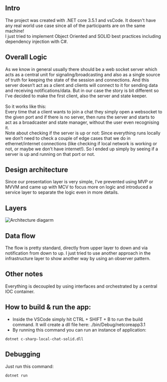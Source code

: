 ## Intro
The project was created with .NET core 3.5.1 and vsCode. It doesn't have any real world use case since all of the participants are on the same machine!
<br>
I just tried to implement Object Oriented and SOLID best practices including dependency injection with C#.

## Overall Logic
As we know in general usually there should be a web socket server which acts as a central unit for signaling/broadcasting and also as a single source of truth for keeping the state of the session and connections. And this server doesn’t act as a client and clients will connect to it for sending data and receiving notifications/data. But in our case the story is bit different so I’ve decided to make the first client, also the server and state keeper.
<br/>
<br/>
So it works like this:
<br/>
Every time that a client wants to join a chat they simply open a websocket to the given port and if there is no server, then runs the server and starts to act as a broadcaster and state manager, without the user even recognising it.
<br/>
Note about checking if the server is up or not: Since everything runs locally we don’t need to check a couple of edge cases that we do in ethernet/internet connections (like checking if local network is working or not, or maybe we don’t have internet!). So I ended up simply by seeing if a server is up and running on that port or not.


## Design architecture
Since our presentation layer is very simple, I’ve prevented using MVP or MVVM and came up with MCV to focus more on logic and introduced a service layer to separate the logic even in more details.

## Layers
![Architecture diagarm](https://github.com/aliafsahnoudeh/c-sharp-local-chat-solid/blob/main/c-sharp-local-chat-solid_diagram.jpg?raw=true)

## Data flow
The flow is pretty standard, directly from upper layer to down and via notification from down to up. I just tried to use another approach in the infrastructure layer to show another way by using an observer pattern.

## Other notes
Everything is decoupled by using interfaces and orchestrated by a central IOC container.

## How to build & run the app:
- Inside the VSCode simply hit CTRL + SHIFT + B to run the build command. It will create a dll file here: ./bin/Debug/netcoreapp3.1
- By running this command you can run an instance of application:

```
dotnet c-sharp-local-chat-solid.dll
```

## Debugging
Just run this command:

```
dotnet run
```
